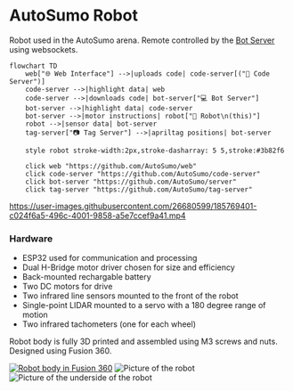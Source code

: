 # AutoSumo Robot

Robot used in the AutoSumo arena. Remote controlled by the [Bot Server](https://github.com/AutoSumo/server) using websockets.

```mermaid
flowchart TD
    web["🌐 Web Interface"] -->|uploads code| code-server[("💾 Code Server")]
    code-server -->|highlight data| web
    code-server -->|downloads code| bot-server["💻 Bot Server"]
    bot-server -->|highlight data| code-server
    bot-server -->|motor instructions| robot["🤖 Robot\n(this)"]
    robot -->|sensor data| bot-server
    tag-server["📷 Tag Server"] -->|apriltag positions| bot-server
    
    style robot stroke-width:2px,stroke-dasharray: 5 5,stroke:#3b82f6
    
    click web "https://github.com/AutoSumo/web"
    click code-server "https://github.com/AutoSumo/code-server"
    click bot-server "https://github.com/AutoSumo/server"
    click tag-server "https://github.com/AutoSumo/tag-server"
```

https://user-images.githubusercontent.com/26680599/185769401-c024f6a5-496c-4001-9858-a5e7ccef9a41.mp4

### Hardware

 - ESP32 used for communication and processing
 - Dual H-Bridge motor driver chosen for size and efficiency
 - Back-mounted rechargable battery
 - Two DC motors for drive
 - Two infrared line sensors mounted to the front of the robot
 - Single-point LIDAR mounted to a servo with a 180 degree range of motion
 - Two infrared tachometers (one for each wheel)

Robot body is fully 3D printed and assembled using M3 screws and nuts. Designed using Fusion 360.

[![Robot body in Fusion 360](https://user-images.githubusercontent.com/26680599/186747566-b6fe78d5-234d-42a8-a620-afc675234ee1.png)](./3d/)
![Picture of the robot](https://user-images.githubusercontent.com/26680599/186748286-b1a7dc94-7e34-44f7-9d12-4bc15a54bf48.jpg)
![Picture of the underside of the robot](https://user-images.githubusercontent.com/26680599/186748291-354b9bca-f11a-4f92-94e0-9022a0ad5487.jpg)